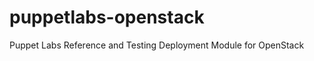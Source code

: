 puppetlabs-openstack
====================

Puppet Labs Reference and Testing Deployment Module for OpenStack
